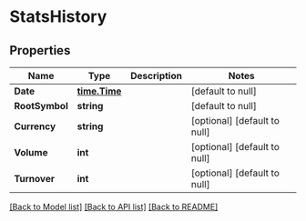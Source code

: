 # StatsHistory

## Properties
Name | Type | Description | Notes
------------ | ------------- | ------------- | -------------
**Date** | [**time.Time**](time.Time.md) |  | [default to null]
**RootSymbol** | **string** |  | [default to null]
**Currency** | **string** |  | [optional] [default to null]
**Volume** | **int** |  | [optional] [default to null]
**Turnover** | **int** |  | [optional] [default to null]

[[Back to Model list]](../README.md#documentation-for-models) [[Back to API list]](../README.md#documentation-for-api-endpoints) [[Back to README]](../README.md)



